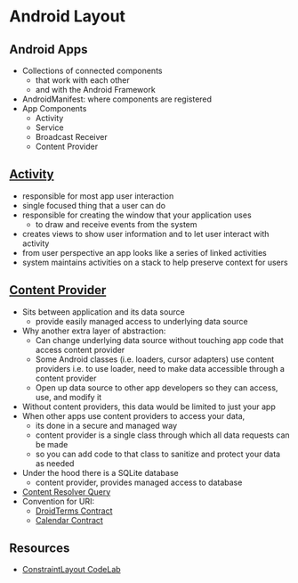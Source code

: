# Android Layout

## Android Apps

- Collections of connected components
  - that work with each other
  - and with the Android Framework
- AndroidManifest: where components are registered
- App Components
  - Activity
  - Service
  - Broadcast Receiver
  - Content Provider

## [Activity](https://developer.android.com/reference/android/app/Activity)
- responsible for most app user interaction
- single focused thing that a user can do
- responsible for creating the window that your application uses
  - to draw and receive events from the system
- creates views to show user information and to let user interact with activity
- from user perspective an app looks like a series of linked activities
- system maintains activities on a stack to help preserve context for users

## [Content Provider](https://developer.android.com/guide/topics/providers/content-providers)

- Sits between application and its data source
    - provide easily managed access to underlying data source
- Why another extra layer of abstraction:
    - Can change underlying data source without touching app code that access content provider
    - Some Android classes (i.e. loaders, cursor adapters) use content providers
        i.e. to use loader, need to make data accessible through a content provider
    - Open up data source to other app developers so they can access, use, and modify it
- Without content providers, this data would be limited to just your app
- When other apps use content providers to access your data,
    - its done in a secure and managed way
    - content provider is a single class through which all data requests can be made
    - so you can add code to that class to sanitize and protect your data as needed
- Under the hood there is a SQLite database
    - content provider, provides managed access to database
- [Content Resolver Query](https://developer.android.com/guide/topics/providers/content-provider-basics.html#Query)
- Convention for URI:
    - [DroidTerms Contract](http://udacity.github.io/DroidTermsExampleProvider-Documentation/)
    - [Calendar Contract](https://developer.android.com/reference/android/provider/CalendarContract.html)

## Resources

- [ConstraintLayout CodeLab](https://developer.android.com/codelabs/constraint-layout#0)


